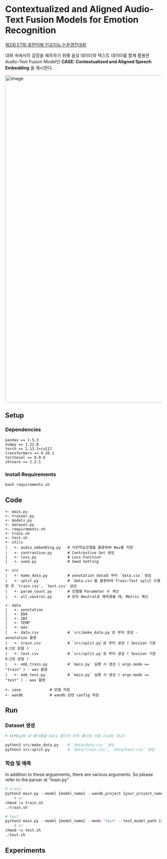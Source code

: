 # Contextualized and Aligned Audio-Text Fusion Models for Emotion Recognition

[제2회 ETRI 휴먼이해 인공지능 논문경진대회](https://aifactory.space/competition/detail/2234)

대화 속에서의 감정을 예측하기 위해 음성 데이터와 텍스트 데이터를 함께 활용한 Audio-Text Fusion Model인 **CASE: Contextualized and Aligned Speech Embedding** 을 제시한다.


<img width="1051" alt="image" src="https://user-images.githubusercontent.com/53552847/230815991-5e0c3b72-c74d-4623-ac4e-e918e6e7f81a.png">

## Setup
### Dependencies
```
pandas == 1.5.3
numpy == 1.22.0
torch == 1.13.1+cu117
transformers == 4.26.1
torcheval == 0.0.6
sklearn == 1.2.1
```

### Install Requirements
```python
bash requirements.sh
```

## Code
```
+- main.py
+- trainer.py       
+- models.py        
+- dataset.py       
+- requirements.sh  
+- train.sh         
+- test.sh          
+- utils
|   +- audio_embedding.py   # 사전학습모델을 활용하여 Wav를 저장
|   +- contrastive.py       # Contrastive Set 생성
|   +- loss.py              # Loss Function 
|   +- seed.py              # Seed Setting

+- src
|   +- make_data.py         # annotation data로 부터 `data.csv` 생성
|   +- split.py             # `data.csv`를 활용하여 Train-Test split 수행한 후 `train.csv`, `test.csv` 생성
|   +- param_count.py       # 모델별 Parameter 수 계산
|   +- all_neutral.py       # 모두 Neutral로 예측했을 때, Metric 계산

+- data
|   +- annotation
|   +- EDA
|   +- IBI
|   +- TEMP
|   +- wav
|   +- data.csv             # `src/make_data.py`로 부터 생성 - annotation 활용
|   +- train.csv            # `src/split.py`로 부터 생성 ( Session 기준 8:2로 분할 )
|   +- test.csv             # `src/split.py`로 부터 생성 ( Session 기준 8:2로 분할 )
|   +- emb_train.py         # `main.py` 실행 시 생성 ( args.mode == "train" ) - wav 활용
|   +- emb_test.py          # `main.py` 실행 시 생성 ( args.mode == "test" ) - wav 활용

+- save             # 모델 저장
+- wandb            # wandb 관련 config 저장
```

## Run

### Dataset 생성
```python
# KEMDy20 내 폴더들을 data 폴더의 하위 폴더로 이동 (Code 참고)

python3 src/make_data.py    # `data/data.csv` 생성
python3 src/split.py        # `data/train.csv`, `data/test.csv` 생성
```

### 학습 및 예측
In addition to these arguements, there are various arguments. So please refer to the parser at "main.py"
```python
# train
python3 main.py --model {model_name} --wandb_project {your_project_name} --wandb_entity {your_entity_name} --wandb_name {saved_wandb_model_name}
    # or
chmod +x train.sh
./train.sh

# test
python3 main.py --model {model_name} --mode "test" --test_model_path {save_model_path}
    # or
chmod +x test.sh
./test.sh
```

## Experiments